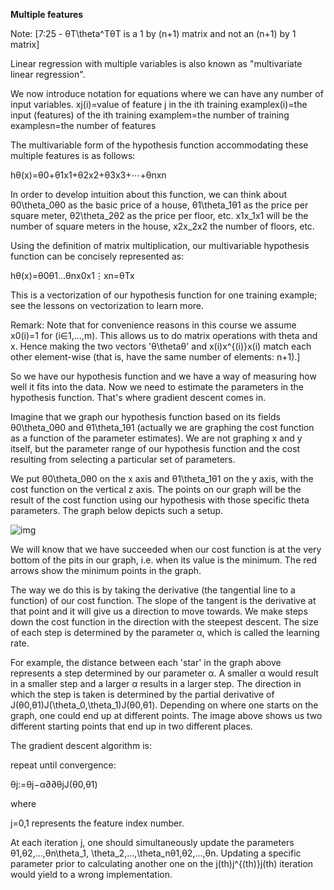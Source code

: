 **Multiple features**

Note: [7:25 - θT\theta^TθT is a 1 by (n+1) matrix and not an (n+1) by 1 matrix]

Linear regression with multiple variables is also known as "multivariate linear regression".

We now introduce notation for equations where we can have any number of input variables.
xj(i)=value of feature j in the ith training examplex(i)=the input (features) of the ith training examplem=the number of training examplesn=the number of features

The multivariable form of the hypothesis function accommodating these multiple features is as follows:

hθ(x)=θ0+θ1x1+θ2x2+θ3x3+⋯+θnxn

In order to develop intuition about this function, we can think about θ0\theta_0θ0​ as the basic price of a house, θ1\theta_1θ1​ as the price per square meter, θ2\theta_2θ2​ as the price per floor, etc. x1x_1x1​ will be the number of square meters in the house, x2x_2x2​ the number of floors, etc.

Using the definition of matrix multiplication, our multivariable hypothesis function can be concisely represented as:

hθ(x)=θ0θ1...θnx0x1⋮xn=θTx

This is a vectorization of our hypothesis function for one training example; see the lessons on vectorization to learn more.

Remark: Note that for convenience reasons in this course we assume x0(i)=1 for (i∈1,…,m). This allows us to do matrix operations with theta and x. Hence making the two vectors 'θ\thetaθ' and x(i)x^{(i)}x(i) match each other element-wise (that is, have the same number of elements: n+1).]

So we have our hypothesis function and we have a way of measuring how  well it fits into the data. Now we need to estimate the parameters in  the hypothesis function. That's where gradient descent comes in.

Imagine that we graph our hypothesis function based on its fields θ0\theta_0θ0 and θ1\theta_1θ1  (actually we are graphing the cost function as a function of the  parameter estimates). We are not graphing x and y itself, but the  parameter range of our hypothesis function and the cost resulting from  selecting a particular set of parameters.

We put θ0\theta_0θ0 on the x axis and θ1\theta_1θ1  on the y axis, with the cost function on the vertical z axis. The  points on our graph will be the result of the cost function using our  hypothesis with those specific theta parameters. The graph below depicts  such a setup.

![img](https://d3c33hcgiwev3.cloudfront.net/imageAssetProxy.v1/bn9SyaDIEeav5QpTGIv-Pg_0d06dca3d225f3de8b5a4a7e92254153_Screenshot-2016-11-01-23.48.26.png?expiry=1560470400000&hmac=cnJPBTP7AYM2JJhLY89meU-7i1CdC3N4ZTDkjKZUvkE)

We  will know that we have succeeded when our cost function is at the very  bottom of the pits in our graph, i.e. when its value is the minimum.   The red arrows show the minimum points in the graph.

The way we do  this is by taking the derivative (the tangential line to a function) of  our cost function. The slope of the tangent is the derivative at that  point and it will give us a direction to move towards. We make steps  down the cost function in the direction with the steepest descent. The  size of each step is determined by the parameter α, which is called the  learning rate. 

For example, the distance between each 'star' in  the graph above represents a step determined by our parameter α. A  smaller α would result in a smaller step and a larger α results in a  larger step. The direction in which the step is taken is determined by  the partial derivative of J(θ0,θ1)J(\theta_0,\theta_1)J(θ0,θ1).  Depending on where one starts on the graph, one could end up at  different points. The image above shows us two different starting points  that end up in two different places. 

The gradient descent algorithm is:

repeat until convergence:

θj:=θj−α∂∂θjJ(θ0,θ1)

where

j=0,1 represents the feature index number.

At each iteration j, one should simultaneously update the parameters θ1,θ2,...,θn\theta_1, \theta_2,...,\theta_nθ1,θ2,...,θn. Updating a specific parameter prior to calculating another one on the j(th)j^{(th)}j(th) iteration would yield to a wrong implementation. 